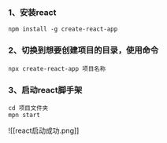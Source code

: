 ### 1、安装react
```
npm install -g create-react-app
```

### 2、切换到想要创建项目的目录，使用命令
```
npx create-react-app 项目名称
```

### 3、启动react脚手架
```
cd 项目文件夹
mpn start
```

![[react启动成功.png]]